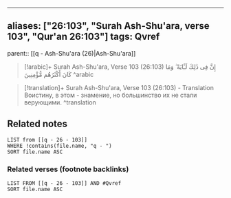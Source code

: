 
---
aliases: ["26:103", "Surah Ash-Shu'ara, verse 103", "Qur'an 26:103"]
tags: Qvref
---

parent:: [[q - Ash-Shu'ara (26)|Ash-Shu'ara]]

> [!arabic]+ Surah Ash-Shu'ara, Verse 103 (26:103)
> <span class="quran-arabic">إِنَّ فِى ذَٰلِكَ لَـَٔايَةً ۖ وَمَا كَانَ أَكْثَرُهُم مُّؤْمِنِينَ</span>
^arabic

> [!translation]+ Surah Ash-Shu'ara, Verse 103 (26:103) - Translation
> Воистину, в этом - знамение, но большинство их не стали верующими.
^translation



## Related notes
```dataview
LIST from [[q - 26 - 103]]
WHERE !contains(file.name, "q - ")
SORT file.name ASC
```

### Related verses (footnote backlinks)
```dataview
LIST FROM [[q - 26 - 103]] AND #Qvref
SORT file.name ASC
```

